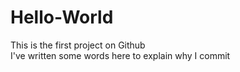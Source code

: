 # Hello-World
This is the first project on Github<br>
I've written some words here to explain why I commit 
